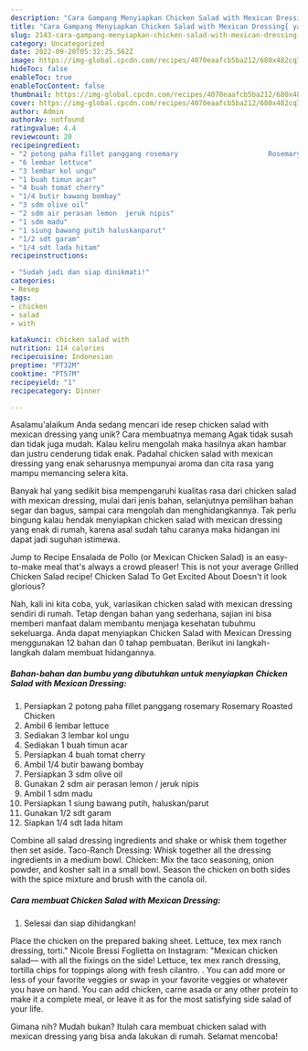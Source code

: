 ```yaml
---
description: "Cara Gampang Menyiapkan Chicken Salad with Mexican Dressing{ yang Enak Banget"
title: "Cara Gampang Menyiapkan Chicken Salad with Mexican Dressing{ yang Enak Banget"
slug: 2143-cara-gampang-menyiapkan-chicken-salad-with-mexican-dressing-yang-enak-banget
category: Uncategorized
date: 2022-09-20T05:32:25.562Z
image: https://img-global.cpcdn.com/recipes/4070eaafcb5ba212/680x482cq70/chicken-salad-with-mexican-dressing-foto-resep-utama.jpg
hideToc: false
enableToc: true
enableTocContent: false
thumbnail: https://img-global.cpcdn.com/recipes/4070eaafcb5ba212/680x482cq70/chicken-salad-with-mexican-dressing-foto-resep-utama.jpg
cover: https://img-global.cpcdn.com/recipes/4070eaafcb5ba212/680x482cq70/chicken-salad-with-mexican-dressing-foto-resep-utama.jpg
author: Admin
authorAv: notfound
ratingvalue: 4.4
reviewcount: 20
recipeingredient:
- "2 potong paha fillet panggang rosemary                      Rosemary Roasted Chicken"
- "6 lembar lettuce"
- "3 lembar kol ungu"
- "1 buah timun acar"
- "4 buah tomat cherry"
- "1/4 butir bawang bombay"
- "3 sdm olive oil"
- "2 sdm air perasan lemon  jeruk nipis"
- "1 sdm madu"
- "1 siung bawang putih haluskanparut"
- "1/2 sdt garam"
- "1/4 sdt lada hitam"
recipeinstructions:

- "Sudah jadi dan siap dinikmati!"
categories:
- Resep
tags:
- chicken
- salad
- with

katakunci: chicken salad with 
nutrition: 114 calories
recipecuisine: Indonesian
preptime: "PT32M"
cooktime: "PT57M"
recipeyield: "1"
recipecategory: Dinner

---
```



Asalamu'alaikum Anda sedang mencari ide resep chicken salad with mexican dressing yang unik? Cara membuatnya memang Agak tidak susah dan tidak juga mudah. Kalau keliru mengolah maka hasilnya akan hambar dan justru cenderung tidak enak. Padahal chicken salad with mexican dressing yang enak seharusnya mempunyai aroma dan cita rasa yang mampu memancing selera kita.


Banyak hal yang sedikit bisa mempengaruhi kualitas rasa dari chicken salad with mexican dressing, mulai dari jenis bahan, selanjutnya pemilihan bahan segar dan bagus, sampai cara mengolah dan menghidangkannya. Tak perlu bingung kalau hendak menyiapkan chicken salad with mexican dressing yang enak di rumah, karena asal sudah tahu caranya maka hidangan ini dapat jadi suguhan istimewa.

Jump to Recipe Ensalada de Pollo (or Mexican Chicken Salad) is an easy-to-make meal that&#39;s always a crowd pleaser! This is not your average Grilled Chicken Salad recipe! Chicken Salad To Get Excited About Doesn&#39;t it look glorious?


Nah, kali ini kita coba, yuk, variasikan chicken salad with mexican dressing sendiri di rumah. Tetap dengan bahan yang sederhana, sajian ini bisa memberi manfaat dalam membantu menjaga kesehatan tubuhmu sekeluarga. Anda dapat menyiapkan Chicken Salad with Mexican Dressing menggunakan 12 bahan dan 0 tahap pembuatan. Berikut ini langkah-langkah dalam membuat hidangannya.

<!--inarticleads1-->

##### Bahan-bahan dan bumbu yang dibutuhkan untuk menyiapkan Chicken Salad with Mexican Dressing:

1. Persiapkan 2 potong paha fillet panggang rosemary                      Rosemary Roasted Chicken
1. Ambil 6 lembar lettuce
1. Sediakan 3 lembar kol ungu
1. Sediakan 1 buah timun acar
1. Persiapkan 4 buah tomat cherry
1. Ambil 1/4 butir bawang bombay
1. Persiapkan 3 sdm olive oil
1. Gunakan 2 sdm air perasan lemon / jeruk nipis
1. Ambil 1 sdm madu
1. Persiapkan 1 siung bawang putih, haluskan/parut
1. Gunakan 1/2 sdt garam
1. Siapkan 1/4 sdt lada hitam


Combine all salad dressing ingredients and shake or whisk them together then set aside. Taco-Ranch Dressing: Whisk together all the dressing ingredients in a medium bowl. Chicken: Mix the taco seasoning, onion powder, and kosher salt in a small bowl. Season the chicken on both sides with the spice mixture and brush with the canola oil. 

<!--inarticleads2-->

##### Cara membuat Chicken Salad with Mexican Dressing:


1. Selesai dan siap dihidangkan!

Place the chicken on the prepared baking sheet. Lettuce, tex mex ranch dressing, torti.&#34; Nicole Bressi Foglietta on Instagram: &#34;Mexican chicken salad— with all the fixings on the side! Lettuce, tex mex ranch dressing, tortilla chips for toppings along with fresh cilantro. . You can add more or less of your favorite veggies or swap in your favorite veggies or whatever you have on hand. You can add chicken, carne asada or any other protein to make it a complete meal, or leave it as for the most satisfying side salad of your life. 

Gimana nih? Mudah bukan? Itulah cara membuat chicken salad with mexican dressing yang bisa anda lakukan di rumah. Selamat mencoba!

